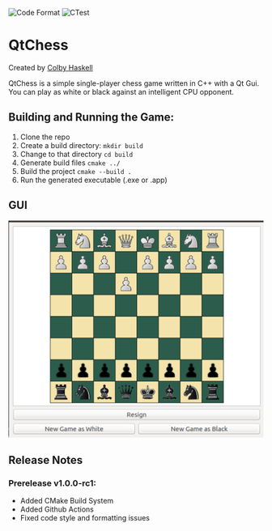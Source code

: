 ![Code Format](https://github.com/colbychaskell/QtChess/actions/workflows/format.yml/badge.svg) ![CTest](https://github.com/colbychaskell/QtChess/actions/workflows/ctest.yml/badge.svg)
# QtChess

Created by [Colby Haskell](https://github.com/colbychaskell)

QtChess is a simple single-player chess game written in C++ with a Qt Gui. You
can play as white or black against an intelligent CPU opponent.

## Building and Running the Game:

1. Clone the repo
2. Create a build directory: `mkdir build`
3. Change to that directory `cd build`
4. Generate build files `cmake ../`
5. Build the project `cmake --build .`
6. Run the generated executable (.exe or .app)

## GUI

!["Basic Game Interface"](docs/interface.png)

## Release Notes

### Prerelease v1.0.0-rc1:
- Added CMake Build System
- Added Github Actions
- Fixed code style and formatting issues
